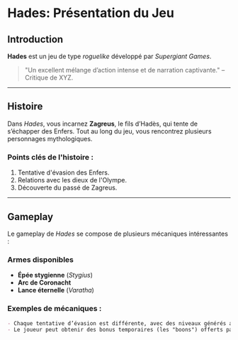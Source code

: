 # Hades: Présentation du Jeu

## Introduction
**Hades** est un jeu de type *roguelike* développé par _Supergiant Games_.

> "Un excellent mélange d’action intense et de narration captivante." – Critique de XYZ.

---

## Histoire
Dans *Hades*, vous incarnez **Zagreus**, le fils d’Hadès, qui tente de s’échapper des Enfers. Tout au long du jeu, vous rencontrez plusieurs personnages mythologiques.

### Points clés de l'histoire :
1. Tentative d'évasion des Enfers.
2. Relations avec les dieux de l'Olympe.
3. Découverte du passé de Zagreus.

---

## Gameplay
Le gameplay de *Hades* se compose de plusieurs mécaniques intéressantes :

### Armes disponibles
- **Épée stygienne** (_Stygius_)
- **Arc de Coronacht**
- **Lance éternelle** (_Varatha_)

### Exemples de mécaniques :
```markdown
- Chaque tentative d’évasion est différente, avec des niveaux générés aléatoirement.
- Le joueur peut obtenir des bonus temporaires (les "boons") offerts par les dieux de l’Olympe.
